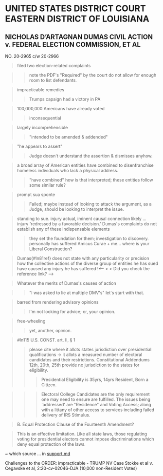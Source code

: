 # UNITED STATES DISTRICT COURT EASTERN DISTRICT OF LOUISIANA

## NICHOLAS D’ARTAGNAN DUMAS CIVIL ACTION v. FEDERAL ELECTION COMMISSION, ET AL

NO. 20-2965 c/w 20-2966

>filed two election-related complaints

>> note the PDF's "Required" by the court do not allow for enough room to list defendants.

> impracticable remedies
>> Trumps capaign had a victory in PA

> 100,000,000 Americans have already voted
>> inconsequential

> largely incomprehensible
>> "intended to be amended & addended"

> "he appears to assert"
>> Judge doesn't understand the assertion & dismisses anyhow.

> a broad array of American entities have combined to disenfranchise homeless individuals who lack a physical address.
>> "have combined" how is that interpreted; these entities follow some similar rule?

> prompt sua sponte
>> Failed; maybe instead of looking to attack the argument, as a Judge, should be looking to interpret the issue.

> standing to sue.
> injury
> actual, iminent
> causal connection
> likely ... injury 'redressed by a favorable decision.'
> Dumas's complaints do not establish any of these indispensable elements
> > they set the foundation for them; investigation to discovery.
> personally has suffered
>> Amicus Curae + me... where is your Liberal Construction?

> Dumas{#ln81ref} does not state with any particularity or precision how the collective actions of the diverse group of entities he has sued have caused any injury he has suffered
!<-- > > Did you check the reference link? -->
<!-- Responding to this order is a waste of time for someone who isn't giving attention anyhow. The appearance of judicial diligence, through the copy pasting of some rulings, most likely from a legal understudy, is largely a display of ignorance of the issue; and, highlights the failure to check the link posted for reference. The Judges OPINIONS slip through the wording used; making clear a posture. -->

> Whatever the merits of Dumas's causes of action
<!-- > > the Merits are to be investigated in this court dumbass. -->
>> "I was asked to lie at multiple DMV's" let's start with that.

> barred from rendering advisory opinions
> > I'm not looking for advice; or, your opinion.

> free-wheeling
> > yet, another, opinion.

> #ln115 U.S. CONST. art. II, § 1
> > please cite where it allots states jurisdiction over presidential qualifications -> it allots a measured number of electoral candidates and their restrictions. Constitutional Addendums 12th, 20th, 25th provide no jurisdiction to the states for eligibility.
> > > Presidential Eligibility is 35yrs, 14yrs Resident, Born a Citizen.
<!-- > > wtf are you thinking the states can restrict that? -->
> > > Electoral College Candidates are the only requirement one may need to ensure are fulfilled. The issues being 'addressed' are "Residence" and Voting Access; along with a littany of other access to services including failed delivery of IRS Stimulus.

> 
> > 

<!-- 
it's more important you able to interpret me; than I you.
the duty upon the court is to establish communicative grounds via translations and comprehension of the truths before it.

the blatant omissions from the Order show a true disregard for the premise of a court in the first place.

The strictly one sided; narrowly scoped view, is in defense of ignorance; rather than begging the questions before it.

The
-->

> B. Equal Protection Clause of the Fourteenth Amendment?

> This is an effective limitation. Like all state laws, those regulating voting for presidential electors cannot impose discriminations which deny equal protection of the laws.

~ which source ... in [support.md](/actions/pages/theSuits/Complaints/Presidential_Campaign/Support.md)

Challenges to the ORDER:
impracticable - TRUMP NV Case Stokke et al v. Cegavske et al, 2:20-cv-02046-DJA (10,000 non-Resident Votes)
